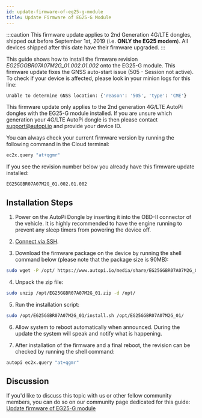 ```yaml
---
id: update-firmware-of-eg25-g-module
title: Update Firmware of EG25-G Module
---
```


:::caution
This firmware update applies to 2nd Generation 4G/LTE dongles, shipped out before September 1st,
2019 (i.e. **ONLY the EG25 modem**). All devices shipped after this date have their firmware
upgraded.
:::

This guide shows how to install the firmware revision *EG25GGBR07A07M2G_01.002.01.002* onto the
EG25-G module. This firmware update fixes the GNSS auto-start issue (505 - Session not active). To
check if your device is affected, please look in your minion logs for this line:

```bash
Unable to determine GNSS location: {'reason': '505', 'type': 'CME'}
```

This firmware update only applies to the 2nd generation 4G/LTE AutoPi dongles with the EG25-G
module installed. If you are unsure which generation your 4G/LTE AutoPi dongle is then please
contact [support@autopi.io](http://mailto:support@autopi.io) and provide your device ID.

You can always check your current firmware version by running the following command in the Cloud
terminal:

```bash
ec2x.query "at+qgmr"
```

If you see the revision number below you already have this firmware update installed:

```
EG25GGBR07A07M2G_01.002.01.002
```

## Installation Steps

1. Power on the AutoPi Dongle by inserting it into the OBD-II connector of the vehicle. It is
  highly recommended to have the engine running to prevent any sleep timers from powering the
  device off.

2. [Connect via SSH](/guides/how_to_ssh_to_your_device.mdx).

3. Download the firmware package on the device by running the shell command below (please note that
  the package size is 90MB):

  ``` bash
  sudo wget -P /opt/ https://www.autopi.io/media/share/EG25GGBR07A07M2G_01.zip
  ```

4. Unpack the zip file:
  ```bash
  sudo unzip /opt/EG25GGBR07A07M2G_01.zip -d /opt/
  ```

5. Run the installation script:
  ```bash
  sudo /opt/EG25GGBR07A07M2G_01/install.sh /opt/EG25GGBR07A07M2G_01/
  ```

6. Allow system to reboot automatically when announced. During the update the system will speak and
  notify what is happening. 

7. After installation of the firmware and a final reboot, the revision can be checked by running
  the shell command:
  ```bash
  autopi ec2x.query "at+qgmr"
  ```

## Discussion
If you'd like to discuss this topic with us or other fellow community members, you can do so on
our community page dedicated for this guide:
[Update firmware of EG25-G module](https://community.autopi.io/t/update-firmware-of-eg25-g-module/1464)
